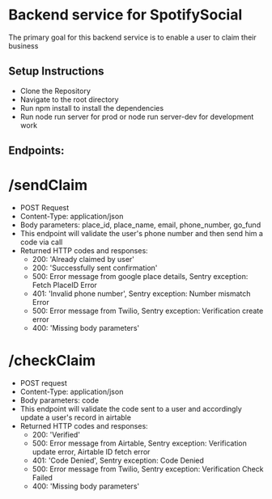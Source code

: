 # Backend service for SpotifySocial

The primary goal for this backend service is to enable a user to claim their business


## Setup Instructions
- Clone the Repository
- Navigate to the root directory
- Run npm install to install the dependencies
- Run node run server for prod or node run server-dev for development work

## Endpoints:

# /sendClaim
- POST Request
- Content-Type: application/json
- Body parameters: place_id, place_name, email, phone_number, go_fund
- This endpoint will validate the user's phone number and then send him a code via call
- Returned HTTP codes and responses:
	- 200: 'Already claimed by user'
	- 200: 'Successfully sent confirmation'
	- 500: Error message from google place details, Sentry exception: Fetch PlaceID Error
	- 401: 'Invalid phone number', Sentry exception: Number mismatch Error
	- 500: Error message from Twilio, Sentry exception: Verification create error
	- 400: 'Missing body parameters'

# /checkClaim
- POST request
- Content-Type: application/json
- Body parameters: code
- This endpoint will validate the code sent to a user and accordingly update a user's record in airtable
- Returned HTTP codes and responses:
	- 200: 'Verified'
	- 500: Error message from Airtable, Sentry exception: Verification update error, Airtable ID fetch error
	- 401: 'Code Denied', Sentry exception: Code Denied
	- 500: Error message from Twilio, Sentry exception: Verification Check Failed
	- 400: 'Missing body parameters'